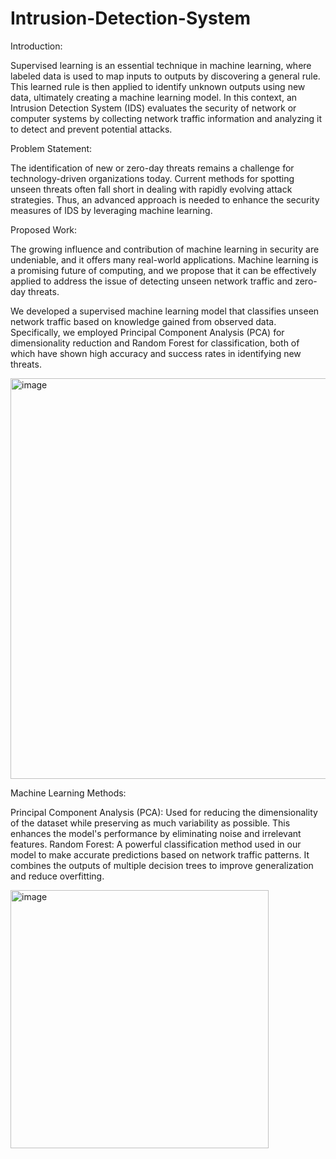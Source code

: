 # Intrusion-Detection-System

Introduction:

Supervised learning is an essential technique in machine learning, where labeled data is used to map inputs to outputs by discovering a general rule. This learned rule is then applied to identify unknown outputs using new data, ultimately creating a machine learning model. In this context, an Intrusion Detection System (IDS) evaluates the security of network or computer systems by collecting network traffic information and analyzing it to detect and prevent potential attacks.

Problem Statement:

The identification of new or zero-day threats remains a challenge for technology-driven organizations today. Current methods for spotting unseen threats often fall short in dealing with rapidly evolving attack strategies. Thus, an advanced approach is needed to enhance the security measures of IDS by leveraging machine learning.

Proposed Work:

The growing influence and contribution of machine learning in security are undeniable, and it offers many real-world applications. Machine learning is a promising future of computing, and we propose that it can be effectively applied to address the issue of detecting unseen network traffic and zero-day threats.

We developed a supervised machine learning model that classifies unseen network traffic based on knowledge gained from observed data. Specifically, we employed Principal Component Analysis (PCA) for dimensionality reduction and Random Forest for classification, both of which have shown high accuracy and success rates in identifying new threats.

<img width="641" alt="image" src="https://github.com/user-attachments/assets/3f2c6bbd-39a5-407c-a744-7a495b05b328">


Machine Learning Methods:

Principal Component Analysis (PCA): Used for reducing the dimensionality of the dataset while preserving as much variability as possible. This enhances the model's performance by eliminating noise and irrelevant features.
Random Forest: A powerful classification method used in our model to make accurate predictions based on network traffic patterns. It combines the outputs of multiple decision trees to improve generalization and reduce overfitting.

<img width="413" alt="image" src="https://github.com/user-attachments/assets/c7222cd6-77ae-469e-8f88-d3f7c1d88653">

